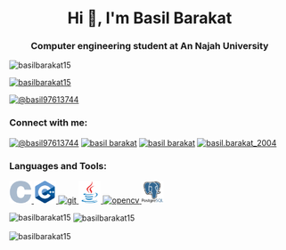 <h1 align="center">Hi 👋, I'm Basil Barakat</h1> <h3 align="center">Computer engineering student at An Najah University</h3> <p align="left"> <img src="https://komarev.com/ghpvc/?username=basilbarakat15&label=Profile%20views&color=0e75b6&style=flat" alt="basilbarakat15" /> </p> <p align="left"> <a href="https://github.com/ryo-ma/github-profile-trophy"><img src="https://github-profile-trophy.vercel.app/?username=basilbarakat15" alt="basilbarakat15" /></a> </p> <p align="left"> <a href="https://twitter.com/@basil97613744" target="blank"><img src="https://img.shields.io/twitter/follow/@basil97613744?logo=twitter&style=for-the-badge" alt="@basil97613744" /></a> </p> <h3 align="left">Connect with me:</h3> <p align="left"> <a href="https://twitter.com/@basil97613744" target="blank"><img align="center" src="https://raw.githubusercontent.com/rahuldkjain/github-profile-readme-generator/master/src/images/icons/Social/twitter.svg" alt="@basil97613744" height="30" width="40" /></a> <a href="https://linkedin.com/in/basil barakat" target="blank"><img align="center" src="https://raw.githubusercontent.com/rahuldkjain/github-profile-readme-generator/master/src/images/icons/Social/linked-in-alt.svg" alt="basil barakat" height="30" width="40" /></a> <a href="https://fb.com/basil barakat" target="blank"><img align="center" src="https://raw.githubusercontent.com/rahuldkjain/github-profile-readme-generator/master/src/images/icons/Social/facebook.svg" alt="basil barakat" height="30" width="40" /></a> <a href="https://instagram.com/basil.barakat_2004" target="blank"><img align="center" src="https://raw.githubusercontent.com/rahuldkjain/github-profile-readme-generator/master/src/images/icons/Social/instagram.svg" alt="basil.barakat_2004" height="30" width="40" /></a> </p> <h3 align="left">Languages and Tools:</h3> <p align="left"> <a href="https://www.cprogramming.com/" target="_blank" rel="noreferrer"> <img src="https://raw.githubusercontent.com/devicons/devicon/master/icons/c/c-original.svg" alt="c" width="40" height="40"/> </a> <a href="https://www.w3schools.com/cpp/" target="_blank" rel="noreferrer"> <img src="https://raw.githubusercontent.com/devicons/devicon/master/icons/cplusplus/cplusplus-original.svg" alt="cplusplus" width="40" height="40"/> </a> <a href="https://git-scm.com/" target="_blank" rel="noreferrer"> <img src="https://www.vectorlogo.zone/logos/git-scm/git-scm-icon.svg" alt="git" width="40" height="40"/> </a> <a href="https://www.java.com" target="_blank" rel="noreferrer"> <img src="https://raw.githubusercontent.com/devicons/devicon/master/icons/java/java-original.svg" alt="java" width="40" height="40"/> </a> <a href="https://opencv.org/" target="_blank" rel="noreferrer"> <img src="https://www.vectorlogo.zone/logos/opencv/opencv-icon.svg" alt="opencv" width="40" height="40"/> </a> <a href="https://www.postgresql.org" target="_blank" rel="noreferrer"> <img src="https://raw.githubusercontent.com/devicons/devicon/master/icons/postgresql/postgresql-original-wordmark.svg" alt="postgresql" width="40" height="40"/> </a> </p> <p><img align="left" src="https://github-readme-stats.vercel.app/api/top-langs?username=basilbarakat15&show_icons=true&locale=en&layout=compact" alt="basilbarakat15" /></p> <p>&nbsp;<img align="center" src="https://github-readme-stats.vercel.app/api?username=basilbarakat15&show_icons=true&locale=en" alt="basilbarakat15" /></p> <p><img align="center" src="https://github-readme-streak-stats.herokuapp.com/?user=basilbarakat15&" alt="basilbarakat15" /></p>
